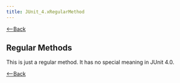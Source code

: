 ```yaml
---
title: JUnit_4.xRegularMethod
---
```

[<--Back](JUnit_4.x#RegularMethod)

## Regular Methods
This is just a regular method. It has no special meaning in JUnit 4.0.

[<--Back](JUnit_4.x#RegularMethod)
